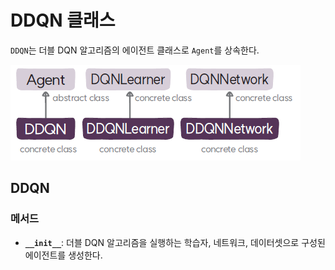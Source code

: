 # DDQN 클래스
`DDQN`는 더블 DQN 알고리즘의 에이전트 클래스로 `Agent`를 상속한다.

![더블 DQN 알고리즘의 에이전트, 학습자, 네트워크 클래스](img/class_diagram.png)


## DDQN

###  메서드
* **`__init__`**: 더블 DQN 알고리즘을 실행하는 학습자, 네트워크, 데이터셋으로 구성된 에이전트를 생성한다.